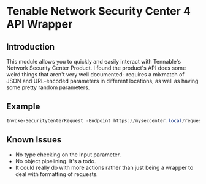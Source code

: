 Tenable Network Security Center 4 API Wrapper
=============================================

Introduction
------------
This module allows you to quickly and easily interact with Tennable's Network Security Center Product.
I found the product's API does some weird things that aren't very well documented- requires a mixmatch of JSON and URL-encoded parameters in different locations, as well as having some pretty random parameters.


Example
-------
```powershell
Invoke-SecurityCenterRequest -Endpoint https://myseccenter.local/request.php -User admin -Password admin -module asset -action init
```

Known Issues
------------
- No type checking on the Input parameter.
- No object pipelining. It's a todo.
- It could really do with more actions rather than just being a wrapper to deal with formatting of requests.